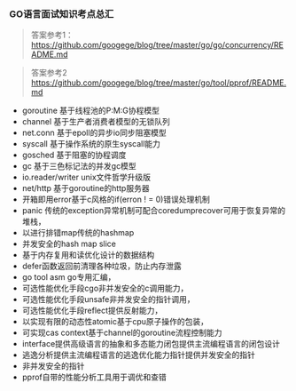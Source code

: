 ### GO语言面试知识考点总汇
> 答案参考1：https://github.com/googege/blog/tree/master/go/go/concurrency/README.md

> 答案参考2 https://github.com/googege/blog/tree/master/go/tool/pprof/README.md
- goroutine 基于线程池的P:M:G协程模型
- channel 基于生产者消费者模型的无锁队列
- net.conn 基于epoll的异步io同步阻塞模型
- syscall 基于操作系统的原生syscall能力
- gosched 基于阻塞的协程调度
- gc 基于三色标记法的并发gc模型
- io.reader/writer unix文件哲学升级版
- net/http 基于goroutine的http服务器
- 开箱即用error基于c风格的if(erron ! = 0)错误处理机制
- panic 传统的exception异常机制可配合coredumprecover可用于恢复异常的堆栈，
- 以进行排错map传统的hashmap
- 并发安全的hash map slice
- 基于内存复用和读优化设计的数据结构
- defer函数返回前清理各种垃圾，防止内存泄露
- go tool asm go专用汇编，
- 可选性能优化手段cgo非并发安全的c调用能力，
- 可选性能优化手段unsafe非并发安全的指针调用，
- 可选性能优化手段reflect提供反射能力，
- 以实现有限的动态性atomic基于cpu原子操作的包装，
- 可实现cas context基于channel的goroutine流程控制能力
- interface提供高级语言的抽象和多态能力闭包提供主流编程语言的闭包设计
- 逃逸分析提供主流编程语言的逃逸优化能力指针提供并发安全的指针
- 非并发安全的指针
- pprof自带的性能分析工具用于调优和查错
